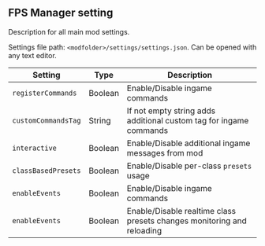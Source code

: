 ## FPS Manager setting

Description for all main mod settings.

Settings file path: `<modfolder>/settings/settings.json`. Can be opened with any text editor.

|  Setting             |  Type   | Description                      |
| ------------------   | -----   | ---------------------------------|
| `registerCommands`   | Boolean | Enable/Disable ingame commands   |
| `customCommandsTag`  | String  | If not empty string adds additional custom tag for ingame commands   |
| `interactive`        | Boolean | Enable/Disable additional ingame messages from mod   |
| `classBasedPresets`  | Boolean | Enable/Disable per-class `presets` usage   |
| `enableEvents`       | Boolean | Enable/Disable ingame commands   |
| `enableEvents`       | Boolean | Enable/Disable realtime class presets changes monitoring and reloading  |